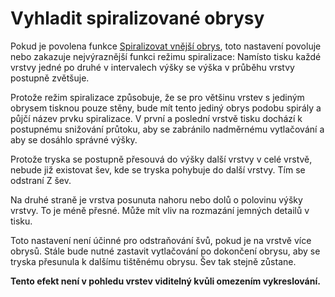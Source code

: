 Vyhladit spiralizované obrysy
====
Pokud je povolena funkce [Spiralizovat vnější obrys](magic_spiralize.md), toto nastavení povoluje nebo zakazuje nejvýraznější funkci režimu spiralizace: Namísto tisku každé vrstvy jedné po druhé v intervalech výšky se výška v průběhu vrstvy postupně zvětšuje. 

Protože režim spiralizace způsobuje, že se pro většinu vrstev s jediným obrysem tisknou pouze stěny, bude mít tento jediný obrys podobu spirály a půjčí název prvku spiralizace. V první a poslední vrstvě tisku dochází k postupnému snižování průtoku, aby se zabránilo nadměrnému vytlačování a aby se dosáhlo správné výšky. 

Protože tryska se postupně přesouvá do výšky další vrstvy v celé vrstvě, nebude již existovat šev, kde se tryska pohybuje do další vrstvy. Tím se odstraní Z šev.

Na druhé straně je vrstva posunuta nahoru nebo dolů o polovinu výšky vrstvy. To je méně přesné. Může mít vliv na rozmazání jemných detailů v tisku. 

Toto nastavení není účinné pro odstraňování švů, pokud je na vrstvě více obrysů. Stále bude nutné zastavit vytlačování po dokončení obrysu, aby se tryska přesunula k dalšímu tištěnému obrysu. Šev tak stejně zůstane.

**Tento efekt není v pohledu vrstev viditelný kvůli omezením vykreslování.**
